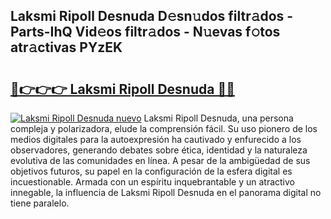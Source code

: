 ## Laksmi Ripoll Desnuda D𝚎sn𝚞dos filtr𝚊dos - Parts-IhQ Vid𝚎os filtr𝚊dos - N𝚞evas f𝚘tos atr𝚊ctivas PYzEK

# <h2><a href="http://mb0hbim.tromn.icu/?c=Laksmi+Ripoll+Desnuda">🔗👉👉👉 Laksmi Ripoll Desnuda 🔗🔗</a></h2>

[![Laksmi Ripoll Desnuda nuevo](https://i.imgur.com/pEAQMta.gif)](http://mb0hbim.tromn.icu/?c=Laksmi+Ripoll+Desnuda)
Laksmi Ripoll Desnuda, una persona compleja y polarizadora, elude la comprensión fácil. Su uso pionero de los medios digitales para la autoexpresión ha cautivado y enfurecido a los observadores, generando debates sobre ética, identidad y la naturaleza evolutiva de las comunidades en línea. A pesar de la ambigüedad de sus objetivos futuros, su papel en la configuración de la esfera digital es incuestionable. Armada con un espíritu inquebrantable y un atractivo innegable, la influencia de Laksmi Ripoll Desnuda en el panorama digital no tiene paralelo.
